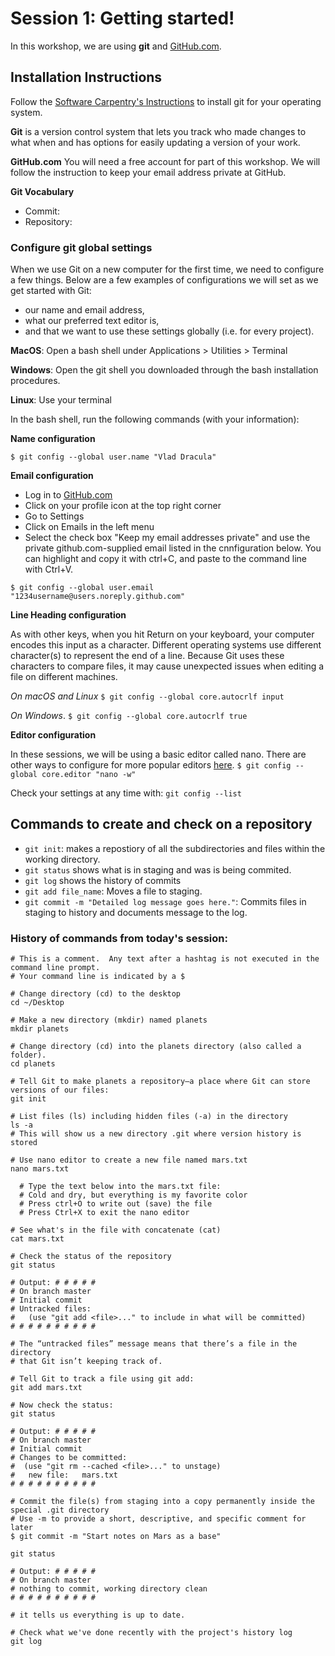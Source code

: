 # Session 1: Getting started!
In this workshop, we are using **git** and [GitHub.com](https://github.com/).

## Installation Instructions
Follow the [Software Carpentry's Instructions](https://carpentries.github.io/workshop-template/#git) to install git for your operating system. 

**Git** is a version control system that lets you track who made changes to what when and has options for easily updating a version of your work. 

**GitHub.com** You will need a free account for part of this workshop.  We will follow the instruction to keep your email address private at GitHub.

**Git Vocabulary**
- Commit:
- Repository:

### Configure git global settings
When we use Git on a new computer for the first time, we need to configure a few things. Below are a few examples of configurations we will set as we get started with Git:
- our name and email address,
- what our preferred text editor is,
- and that we want to use these settings globally (i.e. for every project).

**MacOS**:  Open a bash shell under Applications > Utilities > Terminal

**Windows**:  Open the git shell you downloaded through the bash installation procedures.

**Linux**:  Use your terminal


In the bash shell, run the following commands (with your information):

**Name configuration**

`$ git config --global user.name "Vlad Dracula"`


**Email configuration**
- Log in to [GitHub.com](https://github.com)
- Click on your profile icon at the top right corner
- Go to Settings
- Click on Emails in the left menu
- Select the check box "Keep my email addresses private" and use the private github.com-supplied email listed in the cnnfiguration below.  You can highlight and copy it with ctrl+C, and paste to the command line with Ctrl+V.

`$ git config --global user.email "1234username@users.noreply.github.com"`


**Line Heading configuration**

As with other keys, when you hit Return on your keyboard, your computer encodes this input as a character. Different operating systems use different character(s) to represent the end of a line. Because Git uses these characters to compare files, it may cause unexpected issues when editing a file on different machines. 

*On macOS and Linux* `$ git config --global core.autocrlf input`

*On Windows*. `$ git config --global core.autocrlf true`

**Editor configuration**

In these sessions, we will be using a basic editor called nano.  There are other ways to configure for more popular editors [here](http://swcarpentry.github.io/git-novice/02-setup/index.html).
`$ git config --global core.editor "nano -w"`


Check your settings at any time with:  `git config --list`


## Commands to create and check on a repository
- `git init`: makes a repostiory of all the subdirectories and files within the working directory.
- `git status` shows what is in staging and was is being commited.
- `git log` shows the history of commits
- `git add file_name`: Moves a file to staging.
- `git commit -m "Detailed log message goes here."`: Commits files in staging to history and documents message to the log.

### History of commands from today's session:
```
# This is a comment.  Any text after a hashtag is not executed in the command line prompt.
# Your command line is indicated by a $

# Change directory (cd) to the desktop
cd ~/Desktop

# Make a new directory (mkdir) named planets
mkdir planets

# Change directory (cd) into the planets directory (also called a folder).
cd planets

# Tell Git to make planets a repository—a place where Git can store versions of our files:
git init
 
# List files (ls) including hidden files (-a) in the directory
ls -a
# This will show us a new directory .git where version history is stored

# Use nano editor to create a new file named mars.txt
nano mars.txt

  # Type the text below into the mars.txt file:
  # Cold and dry, but everything is my favorite color
  # Press ctrl+O to write out (save) the file
  # Press Ctrl+X to exit the nano editor

# See what's in the file with concatenate (cat)
cat mars.txt

# Check the status of the repository
git status

# Output: # # # # #
# On branch master
# Initial commit
# Untracked files:
#   (use "git add <file>..." to include in what will be committed)
# # # # # # # # # #

# The “untracked files” message means that there’s a file in the directory 
# that Git isn’t keeping track of. 

# Tell Git to track a file using git add:
git add mars.txt

# Now check the status:
git status

# Output: # # # # #
# On branch master
# Initial commit
# Changes to be committed:
#  (use "git rm --cached <file>..." to unstage)
#	new file:   mars.txt
# # # # # # # # # #

# Commit the file(s) from staging into a copy permanently inside the special .git directory
# Use -m to provide a short, descriptive, and specific comment for later
$ git commit -m "Start notes on Mars as a base"

git status

# Output: # # # # #
# On branch master
# nothing to commit, working directory clean
# # # # # # # # # #

# it tells us everything is up to date. 

# Check what we've done recently with the project's history log
git log


```
